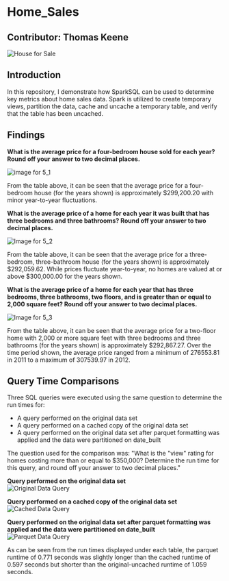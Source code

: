 # Home_Sales

Contributor: Thomas Keene
---

![House for Sale](https://github.com/keenet1/Home_Sales/assets/137319054/e2693f96-6b79-4eb5-a8b3-539c74d47515)

## Introduction   
In this repository, I demonstrate how SparkSQL can be used to determine key metrics about home sales data. Spark is utilized to create temporary views, partition the data, cache and uncache a temporary table, and verify that the table has been uncached.   
  
## Findings   
**What is the average price for a four-bedroom house sold for each year? Round off your answer to two decimal places.**

![image for 5_1](https://github.com/keenet1/Home_Sales/assets/137319054/ae24e9c9-6e4d-4dcf-8417-1cb2d2b890d3)

From the table above, it can be seen that the average price for a four-bedroom house (for the years shown) is approximately $299,200.20 with minor year-to-year fluctuations.

**What is the average price of a home for each year it was built that has three bedrooms and three bathrooms? Round off your answer to two decimal places.**

![Image for 5_2](https://github.com/keenet1/Home_Sales/assets/137319054/ab613106-a521-4f7b-af65-9c4fb05fdd51)

From the table above, it can be seen that the average price for a three-bedroom, three-bathroom house (for the years shown) is approximately $292,059.62. While prices fluctuate year-to-year, no homes are valued at or above $300,000.00 for the years shown.

**What is the average price of a home for each year that has three bedrooms, three bathrooms, two floors, and is greater than or equal to 2,000 square feet? Round off your answer to two decimal places.**

![Image for 5_3](https://github.com/keenet1/Home_Sales/assets/137319054/7c498e1e-3b02-4fee-8077-c5e00baea7b7)

From the table above, it can be seen that the average price for a two-floor home with 2,000 or more square feet with three bedrooms and three bathrooms (for the years shown) is approximately $292,867.27. Over the time period shown, the average price ranged from a minimum of 276553.81 in 2011 to a maximum of 307539.97 in 2012.   

## Query Time Comparisons
Three SQL queries were executed using the same question to determine the run times for:
- A query performed on the original data set
- A query performed on a cached copy of the original data set
- A query performed on the original data set after parquet formatting was applied and the data were partitioned on date_built

The question used for the comparison was: "What is the "view" rating for homes costing more than or equal to $350,000? Determine the run time for this query, and round off your answer to two decimal places."   

**Query performed on the original data set**   
![Original Data Query](https://github.com/keenet1/Home_Sales/assets/137319054/35d96116-acc7-41cb-a1b3-306215388f93)   

**Query performed on a cached copy of the original data set**   
![Cached Data Query](https://github.com/keenet1/Home_Sales/assets/137319054/2e405655-ced5-4d26-b910-0c3b47461eb8)   

**Query performed on the original data set after parquet formatting was applied and the data were partitioned on date_built**   
![Parquet Data Query](https://github.com/keenet1/Home_Sales/assets/137319054/8d90ec53-e982-4214-88e7-c84b9a9fd90d)   

As can be seen from the run times displayed under each table, the parquet runtime of 0.771 seconds was slightly longer than the cached runtime of 0.597 seconds but shorter than the original-uncached runtime of 1.059 seconds.
